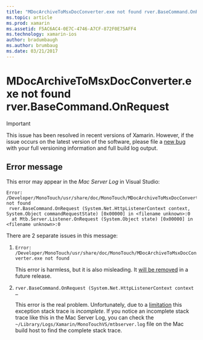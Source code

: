 ```yaml
---
title: "MDocArchiveToMsxDocConverter.exe not found rver.BaseCommand.OnRequest"
ms.topic: article
ms.prod: xamarin
ms.assetid: F5AC6AC4-0E7C-4746-A7CF-872F0E75AFF4
ms.technology: xamarin-ios
author: bradumbaugh
ms.author: brumbaug
ms.date: 03/21/2017
---
```


# MDocArchiveToMsxDocConverter.exe not found rver.BaseCommand.OnRequest

> [!IMPORTANT]
> This issue has been resolved in recent versions of Xamarin. However, if the issue occurs on the latest version of the software, please file a [new bug](~/cross-platform/troubleshooting/questions/howto-file-bug.md) with your full versioning information and full build log output.


## Error message

This error may appear in the *Mac Server Log* in Visual Studio:

```
Error: /Developer/MonoTouch/usr/share/doc/MonoTouch/MDocArchiveToMsxDocConverter.exe not found
 rver.BaseCommand.OnRequest (System.Net.HttpListenerContext context, System.Object commandRequestState) [0x00000] in <filename unknown>:0
  at Mtb.Server.Listener.OnRequest (System.Object state) [0x00000] in <filename unknown>:0
```

There are 2 separate issues in this message:

1.  `Error: /Developer/MonoTouch/usr/share/doc/MonoTouch/MDocArchiveToMsxDocConverter.exe not found`

    This error is harmless, but it is also misleading. It [will be removed](https://bugzilla.xamarin.com/show_bug.cgi?id=21667) in a future release.

2.  `rver.BaseCommand.OnRequest (System.Net.HttpListenerContext context …`

    This error is the real problem. Unfortunately, due to a [limitation](https://bugzilla.xamarin.com/show_bug.cgi?id=22080) this exception stack trace is *incomplete*. If you notice an incomplete stack trace like this in the Mac Server Log, you can check the `~/Library/Logs/Xamarin/MonoTouchVS/mtbserver.log` file on the Mac build host to find the complete stack trace.
